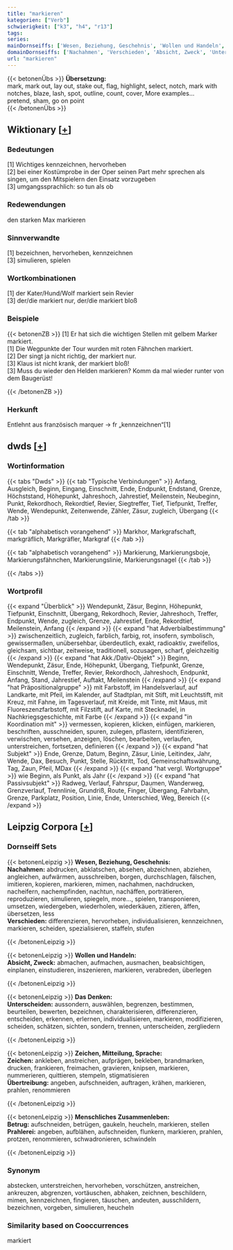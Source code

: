 ```yaml
---
title: "markieren"
kategorien: ["Verb"]
schwierigkeit: ["k3", "h4", "r13"]
tags:
series:
mainDornseiffs: ['Wesen, Beziehung, Geschehnis', 'Wollen und Handeln', 'Das Denken', 'Zeichen, Mitteilung, Sprache', 'Menschliches Zusammenleben']
domainDornseiffs: ['Nachahmen', 'Verschieden', 'Absicht, Zweck', 'Unterscheiden', 'Zeichen', 'Übertreibung', 'Betrug', 'Prahlerei']
url: "markieren"
---
```


{{< betonenÜbs >}}
**Übersetzung:**  
mark, mark out, lay out, stake out, flag, highlight, select, notch, mark with notches, blaze, lash, spot, outline, count, cover, More examples...  
pretend, sham, go on point  
{{< /betonenÜbs >}}

## Wiktionary [[+](https://de.wiktionary.org/wiki/markieren)]

### Bedeutungen
[1] Wichtiges kennzeichnen, hervorheben  
[2] bei einer Kostümprobe in der Oper seinen Part mehr sprechen als singen, um den Mitspielern den Einsatz vorzugeben  
[3] umgangssprachlich: so tun als ob  

### Redewendungen
den starken Max markieren  

### Sinnverwandte
[1] bezeichnen, hervorheben, kennzeichnen  
[3] simulieren, spielen  

### Wortkombinationen
[1] der Kater/Hund/Wolf markiert sein Revier  
[3] der/die markiert nur, der/die markiert bloß  

### Beispiele
{{< betonenZB >}}
[1] Er hat sich die wichtigen Stellen mit gelbem Marker markiert.  
[1] Die Wegpunkte der Tour wurden mit roten Fähnchen markiert.  
[2] Der singt ja nicht richtig, der markiert nur.  
[3] Klaus ist nicht krank, der markiert bloß!  
[3] Muss du wieder den Helden markieren? Komm da mal wieder runter von dem Baugerüst!  

{{< /betonenZB >}}
### Herkunft
Entlehnt aus französisch marquer → fr „kennzeichnen“[1]  



## dwds [[+](https://www.dwds.de/wb/markieren)]

### Wortinformation
{{< tabs "Dwds" >}}
{{< tab "Typische Verbindungen" >}}
Anfang, Ausgleich, Beginn, Eingang, Einschnitt, Ende, Endpunkt, Endstand, Grenze, Höchststand, Höhepunkt, Jahreshoch, Jahrestief, Meilenstein, Neubeginn, Punkt, Rekordhoch, Rekordtief, Revier, Siegtreffer, Tief, Tiefpunkt, Treffer, Wende, Wendepunkt, Zeitenwende, Zähler, Zäsur, zugleich, Übergang
{{< /tab >}}

{{< tab "alphabetisch vorangehend" >}}
Markhor, Markgrafschaft, markgräflich, Markgräfler, Markgraf
{{< /tab >}}

{{< tab "alphabetisch vorangehend" >}}
Markierung, Markierungsboje, Markierungsfähnchen, Markierungslinie, Markierungsnagel
{{< /tab >}}

{{< /tabs >}}

### Wortprofil
{{< expand "Überblick" >}} Wendepunkt, Zäsur, Beginn, Höhepunkt, Tiefpunkt, Einschnitt, Übergang, Rekordhoch, Revier, Jahreshoch, Treffer, Endpunkt, Wende, zugleich, Grenze, Jahrestief, Ende, Rekordtief, Meilenstein, Anfang {{< /expand >}}
{{< expand "hat Adverbialbestimmung" >}} zwischenzeitlich, zugleich, farblich, farbig, rot, insofern, symbolisch, gewissermaßen, unübersehbar, überdeutlich, exakt, radioaktiv, zweifellos, gleichsam, sichtbar, zeitweise, traditionell, sozusagen, scharf, gleichzeitig {{< /expand >}}
{{< expand "hat Akk./Dativ-Objekt" >}} Beginn, Wendepunkt, Zäsur, Ende, Höhepunkt, Übergang, Tiefpunkt, Grenze, Einschnitt, Wende, Treffer, Revier, Rekordhoch, Jahreshoch, Endpunkt, Anfang, Stand, Jahrestief, Auftakt, Meilenstein {{< /expand >}}
{{< expand "hat Präpositionalgruppe" >}} mit Farbstoff, im Handelsverlauf, auf Landkarte, mit Pfeil, im Kalender, auf Stadtplan, mit Stift, mit Leuchtstift, mit Kreuz, mit Fahne, im Tagesverlauf, mit Kreide, mit Tinte, mit Maus, mit Fluoreszenzfarbstoff, mit Filzstift, auf Karte, mit Stecknadel, in Nachkriegsgeschichte, mit Farbe {{< /expand >}}
{{< expand "in Koordination mit" >}} vermessen, kopieren, klicken, einfügen, markieren, beschriften, ausschneiden, spuren, zulegen, pflastern, identifizieren, verwischen, versehen, anzeigen, löschen, bearbeiten, verlaufen, unterstreichen, fortsetzen, definieren {{< /expand >}}
{{< expand "hat Subjekt" >}} Ende, Grenze, Datum, Beginn, Zäsur, Linie, Leitindex, Jahr, Wende, Dax, Besuch, Punkt, Stelle, Rücktritt, Tod, Gemeinschaftswährung, Tag, Zaun, Pfeil, MDax {{< /expand >}}
{{< expand "hat vergl. Wortgruppe" >}} wie Beginn, als Punkt, als Jahr {{< /expand >}}
{{< expand "hat Passivsubjekt" >}} Radweg, Verlauf, Fahrspur, Daumen, Wanderweg, Grenzverlauf, Trennlinie, Grundriß, Route, Finger, Übergang, Fahrbahn, Grenze, Parkplatz, Position, Linie, Ende, Unterschied, Weg, Bereich {{< /expand >}}

## Leipzig Corpora [[+](https://corpora.uni-leipzig.de/en/res?word=markieren&corpusId=deu_newscrawl-public_2018)]

### Dornseiff Sets
{{< betonenLeipzig >}}
**Wesen, Beziehung, Geschehnis:**  
**Nachahmen:** abdrucken, abklatschen, absehen, abzeichnen, abziehen, angleichen, aufwärmen, ausschreiben, borgen, durchschlagen, fälschen, imitieren, kopieren, markieren, mimen, nachahmen, nachdrucken, nacheifern, nachempfinden, nachtun, nachäffen, porträtieren, reproduzieren, simulieren, spiegeln, more..., spielen, transponieren, umsetzen, wiedergeben, wiederholen, wiederkäuen, zitieren, äffen, übersetzen, less  
**Verschieden:** differenzieren, hervorheben, individualisieren, kennzeichnen, markieren, scheiden, spezialisieren, staffeln, stufen  

{{< /betonenLeipzig >}}


{{< betonenLeipzig >}}
**Wollen und Handeln:**  
**Absicht, Zweck:** abmachen, aufmachen, ausmachen, beabsichtigen, einplanen, einstudieren, inszenieren, markieren, verabreden, überlegen  

{{< /betonenLeipzig >}}


{{< betonenLeipzig >}}
**Das Denken:**  
**Unterscheiden:** aussondern, auswählen, begrenzen, bestimmen, beurteilen, bewerten, bezeichnen, charakterisieren, differenzieren, entscheiden, erkennen, erlernen, individualisieren, markieren, modifizieren, scheiden, schätzen, sichten, sondern, trennen, unterscheiden, zergliedern  

{{< /betonenLeipzig >}}


{{< betonenLeipzig >}}
**Zeichen, Mitteilung, Sprache:**  
**Zeichen:** ankleben, anstreichen, aufprägen, bekleben, brandmarken, drucken, frankieren, freimachen, gravieren, knipsen, markieren, nummerieren, quittieren, stempeln, stigmatisieren  
**Übertreibung:** angeben, aufschneiden, auftragen, krähen, markieren, prahlen, renommieren  

{{< /betonenLeipzig >}}


{{< betonenLeipzig >}}
**Menschliches Zusammenleben:**  
**Betrug:** aufschneiden, betrügen, gaukeln, heucheln, markieren, stellen  
**Prahlerei:** angeben, aufblähen, aufschneiden, flunkern, markieren, prahlen, protzen, renommieren, schwadronieren, schwindeln  

{{< /betonenLeipzig >}}

### Synonym
abstecken, unterstreichen, hervorheben, vorschützen, anstreichen, ankreuzen, abgrenzen, vortäuschen, abhaken, zeichnen, beschildern, mimen, kennzeichnen, fingieren, täuschen, andeuten, ausschildern, bezeichnen, vorgeben, simulieren, heucheln


### Similarity based on Cooccurrences
markiert

